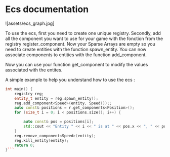 # Ecs documentation

![assets/ecs_graph.jpg]

To use the ecs, first you need to create one unique registry.
Secondly, add all the component you want to use for your game with the fonction from the registry register_component.
Now your Sparse Arrays are empty so you need to create entities with the function spawn_entity.
You can now associate components to entities with the function add_component.

Now you can use your function get_component to modify the values associated with the entites.

A simple example to help you understand how to use the ecs :

```cpp
int main() {
    registry reg;
    entity_t entity = reg.spawn_entity();
    reg.add_component<Speed>(entity, Speed());;
    auto const& positions = r.get_components<Position>();
    for (size_t i = 0; i < positions.size(); i++) {

        auto const& pos = positions[i];
        std::cout << "Entity " << i << " is at " << pos.x << ", " << pos.y << std::endl;
    }
    reg.remove_component<Speed>(entity);
    reg.kill_entity(entity);
    return 0;
}```
